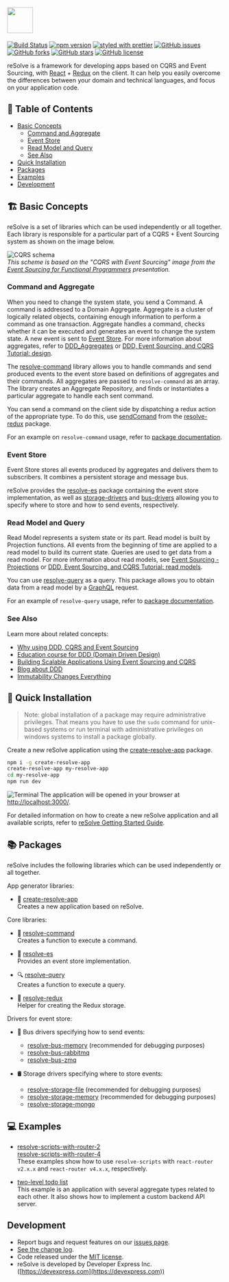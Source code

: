 # [<img src="https://user-images.githubusercontent.com/15689049/29659048-ad0d158a-88c5-11e7-9354-dbe4bb105ad7.png" height="60">](https://github.com/reimagined/resolve/)

[![Build Status](https://travis-ci.org/reimagined/resolve.svg?branch=master)](https://travis-ci.org/reimagined/resolve) [![npm version](https://badge.fury.io/js/create-resolve-app.svg)](https://badge.fury.io/js/create-resolve-app) [![styled with prettier](https://img.shields.io/badge/styled_with-prettier-ff69b4.svg)](https://github.com/prettier/prettier) [![GitHub issues](https://img.shields.io/github/issues/reimagined/resolve.svg)](https://github.com/reimagined/resolve/issues) [![GitHub forks](https://img.shields.io/github/forks/reimagined/resolve.svg)](https://github.com/reimagined/resolve/network) [![GitHub stars](https://img.shields.io/github/stars/reimagined/resolve.svg)](https://github.com/reimagined/resolve/stargazers) [![GitHub license](https://img.shields.io/badge/license-MIT-blue.svg)](https://raw.githubusercontent.com/reimagined/resolve/master/LICENSE)


reSolve is a framework for developing apps based on CQRS and Event Sourcing, with [React](https://github.com/facebook/react) + [Redux](https://github.com/reactjs/redux) on the client. It can help you easily overcome the differences between your domain and technical languages, and focus on your application code.

## **📑 Table of Contents**
* [Basic Concepts](#️-basic-concepts)
	* [Command and Aggregate](command-and-aggregate)
	* [Event Store](#event-store)
	* [Read Model and Query](#read-model-and-query)
	* [See Also](#see-also)
* [Quick Installation](#-quick-installation)
* [Packages](#-packages)
* [Examples](#-examples)
* [Development](#development)

## **🏗️ Basic Concepts**
reSolve is a set of libraries which can be used independently or all together. Each library is responsible for a particular part of a CQRS + Event Sourcing system as shown on the image below.


![CQRS schema](https://user-images.githubusercontent.com/15689049/30436232-4932f952-9974-11e7-8e3d-575cc5de407e.png)  
_*This scheme is based on the "CQRS with Event Sourcing" image from the [Event Sourcing for Functional Programmers](http://danielwestheide.com/talks/flatmap2013/slides/#/) presentation.*_

### Command and Aggregate 
When you need to change the system state, you send a Command. A command is addressed to a Domain Aggregate. Aggregate is a cluster of logically related objects, containing enough information to perform a command as one transaction. Aggregate handles a command, checks whether it can be executed and generates an event to change the system state. A new event is sent to [Event Store](#eventstore). 
For more information about aggregates, refer to [DDD_Aggregates](https://martinfowler.com/bliki/DDD_Aggregate.html) or [DDD, Event Sourcing, and CQRS Tutorial: design](http://cqrs.nu/tutorial/cs/01-design).

The [resolve-command](https://github.com/reimagined/resolve/tree/master/packages/resolve-command) library allows you to handle commands and send produced events to the event store based on definitions of aggregates and their commands. All aggregates are passed to `resolve-command` as an array. The library creates an Aggregate Repository, and finds or instantiates a particular aggregate to handle each sent command.

You can send a command on the client side by dispatching a redux action of the appropriate type. To do this, use [sendComand](https://github.com/reimagined/resolve/tree/master/packages/resolve-redux#sendcommand) from the [resolve-redux](https://github.com/reimagined/resolve/tree/master/packages/resolve-redux) package.

For an example on `resolve-command` usage, refer to [package documentation](https://github.com/reimagined/resolve/tree/master/packages/resolve-command#example).

### Event Store
Event Store stores all events produced by aggregates and delivers them to subscribers. It combines a persistent storage and message bus. 

reSolve provides the [resolve-es](https://github.com/reimagined/resolve/tree/master/packages/resolve-es) package containing the event store implementation, as well as [storage-drivers](https://github.com/reimagined/resolve/tree/master/packages/storage-drivers) and [bus-drivers](https://github.com/reimagined/resolve/tree/master/packages/bus-drivers) allowing you to specify where to store and how to send events, respectively.

### Read Model and Query
Read Model represents a system state or its part. Read model is built by Projection functions. All events from the beginning of time are applied to a read model to build its current state. Queries are used to get data from a read model. 
For more information about read models, see [Event Sourcing - Projections](https://abdullin.com/post/event-sourcing-projections/) or [DDD, Event Sourcing, and CQRS Tutorial: read models](http://cqrs.nu/tutorial/cs/03-read-models).

You can use [resolve-query](https://github.com/reimagined/resolve/tree/master/packages/resolve-query)  as a query. This package allows you to obtain data from a read model by a [GraphQL](http://graphql.org/learn/) request.

For an example of `resolve-query` usage, refer to [package documentation](https://github.com/reimagined/resolve/tree/master/packages/resolve-query#example).

### See Also
Learn more about related concepts:

* [Why using DDD, CQRS and Event Sourcing](https://github.com/cer/event-sourcing-examples/wiki/WhyEventSourcing)  
* [Education course for DDD (Domain Driven Design)](http://cqrs.nu/)
* [Building Scalable Applications Using Event Sourcing and CQRS](https://medium.com/technology-learning/event-sourcing-and-cqrs-a-look-at-kafka-e0c1b90d17d8)
* [Blog about DDD](http://danielwhittaker.me/category/ddd/)
* [Immutability Changes Everything](http://cidrdb.org/cidr2015/Papers/CIDR15_Paper16.pdf)



## **🚀 Quick Installation**
> Note: global installation of a package may require administrative privileges. That means you have to use the `sudo` command for unix-based systems or run terminal with administrative privileges on windows systems to install a package globally.


Create a new reSolve application using the [create-resolve-app](https://github.com/reimagined/resolve/tree/master/packages/create-resolve-app) package.

```bash
npm i -g create-resolve-app
create-resolve-app my-resolve-app
cd my-resolve-app
npm run dev
```
![Terminal](https://user-images.githubusercontent.com/15689049/29822549-8513584c-8cd4-11e7-8b65-b88fdad7e4d1.png)
The application will be opened in your browser at [http://localhost:3000/](http://localhost:3000/).

For detailed information on how to create a new reSolve application and all available scripts, refer to [reSolve Getting Started Guide](https://github.com/reimagined/resolve/tree/master/packages/create-resolve-app).

## **📚 Packages**

reSolve includes the following libraries which can be used independently or all together.

App generator libraries:
* 🚀 [create-resolve-app](packages/create-resolve-app)  
	Creates a new application based on reSolve.

Core libraries:
* 📢 [resolve-command](https://github.com/reimagined/resolve/tree/master/packages/resolve-command)  
	Creates a function to execute a command.

* 🏣 [resolve-es](https://github.com/reimagined/resolve/tree/master/packages/resolve-es)  
	Provides an event store implementation.

* 🔍 [resolve-query](https://github.com/reimagined/resolve/tree/master/packages/resolve-query)  
	Creates a function to execute a query.

* 🔩 [resolve-redux](https://github.com/reimagined/resolve/tree/master/packages/resolve-redux)  
	Helper for creating the Redux storage.


Drivers for event store:
* 🚌 Bus drivers specifying how to send events:
    * [resolve-bus-memory](https://github.com/reimagined/resolve/tree/master/packages/bus-drivers/resolve-bus-memory) (recommended for debugging purposes)
    * [resolve-bus-rabbitmq](https://github.com/reimagined/resolve/tree/master/packages/bus-drivers/resolve-bus-rabbitmq)
    * [resolve-bus-zmq](https://github.com/reimagined/resolve/tree/master/packages/bus-drivers/resolve-bus-zmq) 


* 🛢 Storage drivers specifying where to store events:
    * [resolve-storage-file](https://github.com/reimagined/resolve/tree/master/packages/storage-drivers/resolve-storage-file) (recommended for debugging purposes)
    * [resolve-storage-memory](https://github.com/reimagined/resolve/tree/master/packages/storage-drivers/resolve-storage-memory) (recommended for debugging purposes)
    * [resolve-storage-mongo](https://github.com/reimagined/resolve/tree/master/packages/storage-drivers/resolve-storage-mongo)


## **💻 Examples**

* [resolve-scripts-with-router-2](https://github.com/reimagined/resolve/tree/master/examples/resolve-scripts-with-router-2)  
	[resolve-scripts-with-router-4](https://github.com/reimagined/resolve/tree/master/examples/resolve-scripts-with-router-4)  
	These examples show how to use `resolve-scripts` with `react-router v2.x.x`  and `react-router v4.x.x`, respectively.

* [two-level todo list](https://github.com/reimagined/resolve/tree/master/examples/todo)  
	This example is an application with several aggregate types related to each other. It also shows how to implement a custom backend API server.

## Development

* Report bugs and request features on our [issues page](https://github.com/reimagined/resolve/issues).
* [See the change log](CHANGELOG.md).
* Code released under the [MIT license](LICENSE.md).
* reSolve is developed by Developer Express Inc. ([https://devexpress.com](https://devexpress.com))